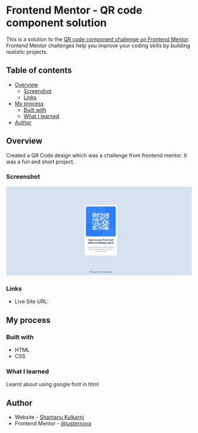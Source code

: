 # Frontend Mentor - QR code component solution

This is a solution to the [QR code component challenge on Frontend Mentor](https://www.frontendmentor.io/challenges/qr-code-component-iux_sIO_H). Frontend Mentor challenges help you improve your coding skills by building realistic projects.

## Table of contents

- [Overview](#overview)
  - [Screenshot](#screenshot)
  - [Links](#links)
- [My process](#my-process)
  - [Built with](#built-with)
  - [What I learned](#what-i-learned)
- [Author](#author)

## Overview
Created a QR Code design which was a challenge from frontend mentor.
It was a fun and short project.


### Screenshot
![](./images/qr-code-screenshot.png)


### Links
- Live Site URL: [](https://your-live-site-url.com)

## My process

### Built with
- HTML
- CSS

### What I learned
Learnt about using google font in html

## Author
- Website - [Shantanu Kulkarni](https://www.your-site.com)
- Frontend Mentor - [@lusternova](https://www.frontendmentor.io/profile/lusternova)
